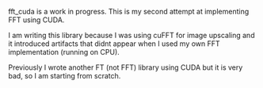 fft_cuda is a work in progress. This is my second attempt at implementing FFT using CUDA.

I am writing this library because I was using cuFFT for image upscaling and it introduced artifacts that didnt appear when I used my own FFT implementation (running on CPU).

Previously I wrote another FT (not FFT) library using CUDA but it is very bad, so I am starting from scratch.
